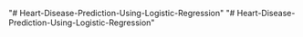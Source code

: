 "# Heart-Disease-Prediction-Using-Logistic-Regression" 
"# Heart-Disease-Prediction-Using-Logistic-Regression" 

